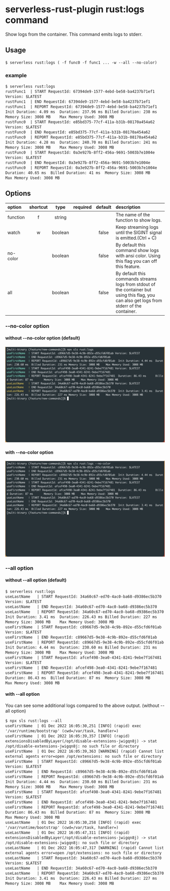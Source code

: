 # serverless-rust-plugin rust:logs command

Show logs from the container. This command emits logs to stderr.

## Usage

```
$ serverless rust:logs ( -f func0 -f func1 ... -w --all --no-color)
```

### example

```
$ serverless rust:logs
rustFunc1  | START RequestId: 67394de9-1577-4ebd-be58-ba4237b71ef1 Version: $LATEST
rustFunc1  | END RequestId: 67394de9-1577-4ebd-be58-ba4237b71ef1
rustFunc1  | REPORT RequestId: 67394de9-1577-4ebd-be58-ba4237b71ef1	Init Duration: 4.09 ms	Duration: 237.96 ms	Billed Duration: 238 ms	Memory Size: 3008 MB	Max Memory Used: 3008 MB
rustFunc0  | START RequestId: e85bd375-77cf-411a-b31b-08170a454a62 Version: $LATEST
rustFunc0  | END RequestId: e85bd375-77cf-411a-b31b-08170a454a62
rustFunc0  | REPORT RequestId: e85bd375-77cf-411a-b31b-08170a454a62	Init Duration: 4.28 ms	Duration: 240.70 ms	Billed Duration: 241 ms	Memory Size: 3008 MB	Max Memory Used: 3008 MB
rustFunc0  | START RequestId: 0a3e927b-8ff2-456a-9691-5003b7e1004e Version: $LATEST
rustFunc0  | END RequestId: 0a3e927b-8ff2-456a-9691-5003b7e1004e
rustFunc0  | REPORT RequestId: 0a3e927b-8ff2-456a-9691-5003b7e1004e	Duration: 40.65 ms	Billed Duration: 41 ms	Memory Size: 3008 MB	Max Memory Used: 3008 MB
```

## Options

| option | shortcut | type | required | default| description |
| :--- | :---: | :---: | :---: | :---: | :--- |
| function | f | string |  |  | The name of the function to show logs. |
| watch | w | boolean |  | false | Keep streaming logs until the SIGINT signal is emitted.(Ctrl + C) |
| no-color |  | boolean |  | false | By default this command show logs with ansi color. Using this flag you can off this feature. |
| all |  | boolean |  | false | By default this commands streams logs from stdout of the container but using this flag, you can also get logs from stderr of the container. |

### --no-color option

#### without --no-color option (default)

![with color](images/color.png)

#### with --no-color option

![without color](images/nocolor.png)

### --all option

#### without --all option (default)

```
$ serverless rust:logs
useLastName   | START RequestId: 34a60c67-ed70-4ac0-ba68-d9386ec5b370 Version: $LATEST
useLastName   | END RequestId: 34a60c67-ed70-4ac0-ba68-d9386ec5b370
useLastName   | REPORT RequestId: 34a60c67-ed70-4ac0-ba68-d9386ec5b370	Init Duration: 3.41 ms	Duration: 226.43 ms	Billed Duration: 227 ms	Memory Size: 3008 MB	Max Memory Used: 3008 MB
useFirstName  | START RequestId: c89667d5-9e38-4c9b-892e-d55cfd6f01ab Version: $LATEST
useFirstName  | END RequestId: c89667d5-9e38-4c9b-892e-d55cfd6f01ab
useFirstName  | REPORT RequestId: c89667d5-9e38-4c9b-892e-d55cfd6f01ab	Init Duration: 4.44 ms	Duration: 230.60 ms	Billed Duration: 231 ms	Memory Size: 3008 MB	Max Memory Used: 3008 MB
useFirstName  | START RequestId: afcef498-3ea0-4341-8241-9ebe7f167481 Version: $LATEST
useFirstName  | END RequestId: afcef498-3ea0-4341-8241-9ebe7f167481
useFirstName  | REPORT RequestId: afcef498-3ea0-4341-8241-9ebe7f167481	Duration: 86.43 ms	Billed Duration: 87 ms	Memory Size: 3008 MB	Max Memory Used: 3008 MB
```

#### with --all option

You can see some additional logs compared to the above output. (without --all option)

```
$ npx sls rust:logs --all
useFirstName  | 01 Dec 2022 16:05:30,251 [INFO] (rapid) exec '/var/runtime/bootstrap' (cwd=/var/task, handler=)
useFirstName  | 01 Dec 2022 16:05:39,357 [INFO] (rapid) extensionsDisabledByLayer(/opt/disable-extensions-jwigqn8j) -> stat /opt/disable-extensions-jwigqn8j: no such file or directory
useFirstName  | 01 Dec 2022 16:05:39,363 [WARNING] (rapid) Cannot list external agents error=open /opt/extensions: no such file or directory
useFirstName  | START RequestId: c89667d5-9e38-4c9b-892e-d55cfd6f01ab Version: $LATEST
useFirstName  | END RequestId: c89667d5-9e38-4c9b-892e-d55cfd6f01ab
useFirstName  | REPORT RequestId: c89667d5-9e38-4c9b-892e-d55cfd6f01ab	Init Duration: 4.44 ms	Duration: 230.60 ms	Billed Duration: 231 ms	Memory Size: 3008 MB	Max Memory Used: 3008 MB
useFirstName  | START RequestId: afcef498-3ea0-4341-8241-9ebe7f167481 Version: $LATEST
useFirstName  | END RequestId: afcef498-3ea0-4341-8241-9ebe7f167481
useFirstName  | REPORT RequestId: afcef498-3ea0-4341-8241-9ebe7f167481	Duration: 86.43 ms	Billed Duration: 87 ms	Memory Size: 3008 MB	Max Memory Used: 3008 MB
useLastName   | 01 Dec 2022 16:05:30,258 [INFO] (rapid) exec '/var/runtime/bootstrap' (cwd=/var/task, handler=)
useLastName   | 01 Dec 2022 16:05:47,311 [INFO] (rapid) extensionsDisabledByLayer(/opt/disable-extensions-jwigqn8j) -> stat /opt/disable-extensions-jwigqn8j: no such file or directory
useLastName   | 01 Dec 2022 16:05:47,317 [WARNING] (rapid) Cannot list external agents error=open /opt/extensions: no such file or directory
useLastName   | START RequestId: 34a60c67-ed70-4ac0-ba68-d9386ec5b370 Version: $LATEST
useLastName   | END RequestId: 34a60c67-ed70-4ac0-ba68-d9386ec5b370
useLastName   | REPORT RequestId: 34a60c67-ed70-4ac0-ba68-d9386ec5b370	Init Duration: 3.41 ms	Duration: 226.43 ms	Billed Duration: 227 ms	Memory Size: 3008 MB	Max Memory Used: 3008 MB
```
